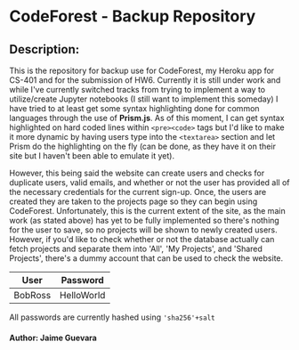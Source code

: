 # CodeForest - Backup Repository 

## Description:

This is the repository for backup use for CodeForest, my Heroku app for CS-401 and for the submission of HW6. Currently it is still under work and while I've currently switched tracks from trying to implement a way to utilize/create Jupyter notebooks (I still want to implement this someday) I have tried to at least get some syntax highlighting done for common languages through the use of **Prism.js**. As of this moment, I can get syntax highlighted on hard coded lines within `<pre><code>` tags but I'd like to make it more dynamic by having users type into the `<textarea>` section and let Prism do the highlighting on the fly (can be done, as they have it on their site but I haven't been able to emulate it yet). 

However, this being said the website can create users and checks for duplicate users, valid emails, and whether or not the user has provided all of the necessary credentials for the current sign-up. Once, the users are created they are taken to the projects page so they can begin using CodeForest. Unfortunately, this is the current extent of the site, as the main work (as stated above) has yet to be fully implemented so there's nothing for the user to save, so no projects will be shown to newly created users. However, if you'd like to check whether or not the database actually can fetch projects and separate them into 'All', 'My Projects', and 'Shared Projects', there's a dummy account that can be used to check the website.

|      User    |     Password      |
| ------------ | ----------------- |
|    BobRoss   |    HelloWorld     | 

All passwords are currently hashed using `'sha256'+salt`

#### Author: Jaime Guevara

